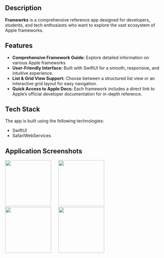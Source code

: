 
## Description

**Framewrks** is a comprehensive reference app designed for developers, students, and tech enthusiasts who want to explore the vast ecosystem of Apple frameworks.
## Features

- **Comprehensive Framework Guide:** Explore detailed information on various Apple frameworks
- **User-Friendly Interface:**  Built with SwiftUI for a smooth, responsive, and intuitive experience.
- **List & Grid View Support:** Choose between a structured list view or an interactive grid layout for easy navigation.
- **Quick Access to Apple Docs:** Each framework includes a direct link to Apple’s official developer documentation for in-depth reference.

## Tech Stack

The app is built using the following technologies:

- SwiftUI
- SafariWebServices

## Application Screenshots

<img src = "https://github.com/user-attachments/assets/a62300a1-9f5e-4cbb-88ea-6a5fbe120bd6" width = 150 style="margin-right: 20px;">
<img src = "https://github.com/user-attachments/assets/b40a7d3c-eb04-4edc-8a9f-2d3dd54024d1" width = 150 style="margin-right: 20px;">
<img src = "https://github.com/user-attachments/assets/23971e77-e912-4e35-8c63-29a456444ff6" width = 150 style="margin-right: 20px;">
<img src = "https://github.com/user-attachments/assets/e1a1c883-427f-4a98-bca0-1a8b0c0f9956" width = 150 style="margin-right: 20px;">

